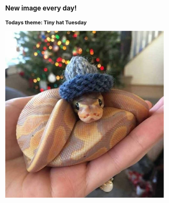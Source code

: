 ## New image every day!
### Todays theme: Tiny hat Tuesday
![regex](images/tiny-hat/e181be4200fe6a940f887e9880b2302a.jpg)
